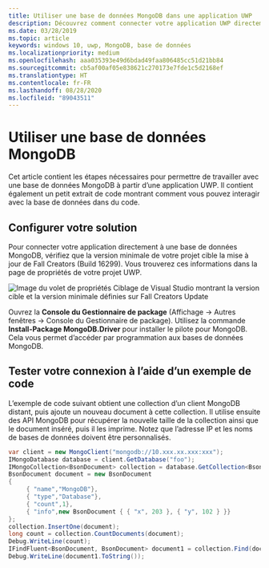 ```yaml
---
title: Utiliser une base de données MongoDB dans une application UWP
description: Découvrez comment connecter votre application UWP directement à une base de données MongoDB, et comment tester la connexion par programmation.
ms.date: 03/28/2019
ms.topic: article
keywords: windows 10, uwp, MongoDB, base de données
ms.localizationpriority: medium
ms.openlocfilehash: aaa035393e49d6bdad49faa806485cc51d21bb84
ms.sourcegitcommit: cb5af00af05e838621c270173e7fde1c5d2168ef
ms.translationtype: HT
ms.contentlocale: fr-FR
ms.lasthandoff: 08/28/2020
ms.locfileid: "89043511"
---
```

# <a name="use-a-mongodb-database"></a>Utiliser une base de données MongoDB
Cet article contient les étapes nécessaires pour permettre de travailler avec une base de données MongoDB à partir d’une application UWP. Il contient également un petit extrait de code montrant comment vous pouvez interagir avec la base de données dans du code.

## <a name="set-up-your-solution"></a>Configurer votre solution

Pour connecter votre application directement à une base de données MongoDB, vérifiez que la version minimale de votre projet cible la mise à jour de Fall Creators (Build 16299).  Vous trouverez ces informations dans la page de propriétés de votre projet UWP.

![Image du volet de propriétés Ciblage de Visual Studio montrant la version cible et la version minimale définies sur Fall Creators Update](images/min-version-fall-creators.png)

Ouvrez la **Console du Gestionnaire de package** (Affichage -> Autres fenêtres -> Console du Gestionnaire de package). Utilisez la commande **Install-Package MongoDB.Driver** pour installer le pilote pour MongoDB. Cela vous permet d’accéder par programmation aux bases de données MongoDB.

## <a name="test-your-connection-using-sample-code"></a>Tester votre connexion à l’aide d’un exemple de code
L’exemple de code suivant obtient une collection d’un client MongoDB distant, puis ajoute un nouveau document à cette collection. Il utilise ensuite des API MongoDB pour récupérer la nouvelle taille de la collection ainsi que le document inséré, puis il les imprime. Notez que l’adresse IP et les noms de bases de données doivent être personnalisés.

```csharp
var client = new MongoClient("mongodb://10.xxx.xx.xxx:xxx");
IMongoDatabase database = client.GetDatabase("foo");
IMongoCollection<BsonDocument> collection = database.GetCollection<BsonDocument>("bar");
BsonDocument document = new BsonDocument
{
     { "name","MongoDB"},
     { "type","Database"},
     { "count",1},
     { "info",new BsonDocument { { "x", 203 }, { "y", 102 } }}
};
collection.InsertOne(document);
long count = collection.CountDocuments(document);
Debug.WriteLine(count);
IFindFluent<BsonDocument, BsonDocument> document1 = collection.Find(document);
Debug.WriteLine(document1.ToString());
```
